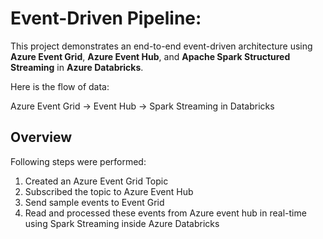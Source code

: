 # Event-Driven Pipeline:

This project demonstrates an end-to-end event-driven architecture using **Azure Event Grid**, **Azure Event Hub**, and **Apache Spark Structured Streaming** in **Azure Databricks**.

Here is the flow of data:

Azure Event Grid -> Event Hub -> Spark Streaming in Databricks

## Overview

Following steps were performed:

1. Created an Azure Event Grid Topic
2. Subscribed the topic to Azure Event Hub
3. Send sample events to Event Grid
4. Read and processed these events from Azure event hub in real-time using Spark Streaming inside Azure Databricks